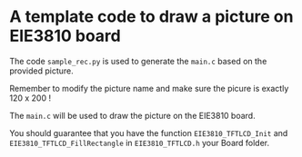 # A template code to draw a picture on EIE3810 board

The code `sample_rec.py` is used to generate the `main.c` based on the provided picture.

Remember to modify the picture name and make sure the picure is exactly 120 x 200 !

The `main.c` will be used to draw the picture on the EIE3810 board.

You should guarantee that you have the function `EIE3810_TFTLCD_Init` and `EIE3810_TFTLCD_FillRectangle` in `EIE3810_TFTLCD.h` your Board folder.